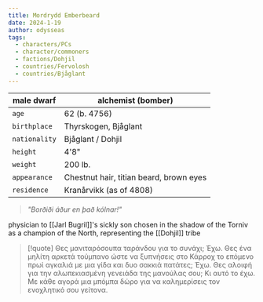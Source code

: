 ```yaml
---
title: Mordrydd Emberbeard
date: 2024-1-19
author: odysseas
tags:
  - characters/PCs
  - character/commoners
  - factions/Dohjil
  - countries/Fervolosh
  - countries/Bjåglant
---
```


| male dwarf | alchemist (bomber) |
| --- | --- |
| `age` | 62 (b. 4756) |
| `birthplace` | Thyrskogen, Bjåglant |
| `nationality` | Bjåglant / Dohjil |
| `height` | 4'8" |
| `weight` | 200 lb. |
| `appearance` | Chestnut hair, titian beard, brown eyes |
| `residence` | Kranårvikk (as of 4808) |

> _"Borðiði áður en það kólnar!"_

physician to [[Jarl Bugril]]'s sickly son
chosen in the shadow of the Torniv as a champion of the North, representing the [[Dohjil]] tribe

> [!quote] 
> Θες μανιταρόσουπα ταράνδου για το συνάχι; Έχω.
> Θες ένα μηλίτη αρκετά τούμπανο ώστε να ξυπνήσεις στο Κάρροχ το επόμενο πρωί αγκαλιά με μια γίδα και δυο σακκιά πατάτες; Έχω.
> Θες αλοιφή για την αλωπεκιασμένη γενειάδα της μανούλας σου; Κι αυτό το έχω.
> Με κάθε αγορά μια μπόμπα δώρο για να καλημερίσεις τον ενοχλητικό σου γείτονα.